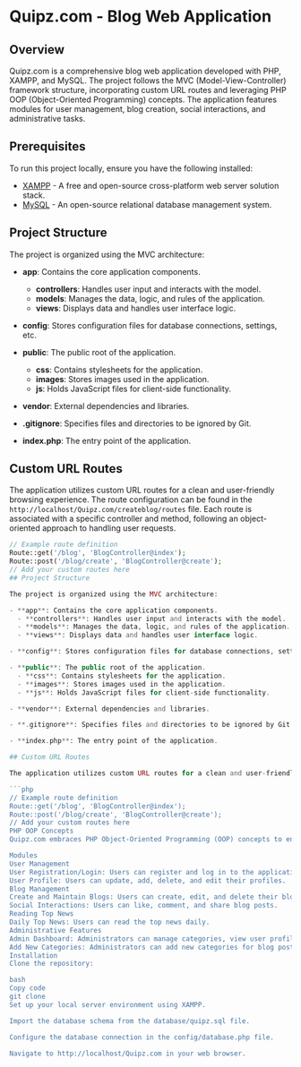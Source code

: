 # Quipz.com - Blog Web Application

## Overview

Quipz.com is a comprehensive blog web application developed with PHP, XAMPP, and MySQL. The project follows the MVC (Model-View-Controller) framework structure, incorporating custom URL routes and leveraging PHP OOP (Object-Oriented Programming) concepts. The application features modules for user management, blog creation, social interactions, and administrative tasks.

## Prerequisites

To run this project locally, ensure you have the following installed:

- [XAMPP](https://www.apachefriends.org/index.html) - A free and open-source cross-platform web server solution stack.
- [MySQL](https://www.mysql.com/) - An open-source relational database management system.

## Project Structure

The project is organized using the MVC architecture:

- **app**: Contains the core application components.
  - **controllers**: Handles user input and interacts with the model.
  - **models**: Manages the data, logic, and rules of the application.
  - **views**: Displays data and handles user interface logic.

- **config**: Stores configuration files for database connections, settings, etc.

- **public**: The public root of the application.
  - **css**: Contains stylesheets for the application.
  - **images**: Stores images used in the application.
  - **js**: Holds JavaScript files for client-side functionality.

- **vendor**: External dependencies and libraries.

- **.gitignore**: Specifies files and directories to be ignored by Git.

- **index.php**: The entry point of the application.

## Custom URL Routes

The application utilizes custom URL routes for a clean and user-friendly browsing experience. The route configuration can be found in the `http://localhost/Quipz.com/createblog/routes` file. Each route is associated with a specific controller and method, following an object-oriented approach to handling user requests.

```php
// Example route definition
Route::get('/blog', 'BlogController@index');
Route::post('/blog/create', 'BlogController@create');
// Add your custom routes here
## Project Structure

The project is organized using the MVC architecture:

- **app**: Contains the core application components.
  - **controllers**: Handles user input and interacts with the model.
  - **models**: Manages the data, logic, and rules of the application.
  - **views**: Displays data and handles user interface logic.

- **config**: Stores configuration files for database connections, settings, etc.

- **public**: The public root of the application.
  - **css**: Contains stylesheets for the application.
  - **images**: Stores images used in the application.
  - **js**: Holds JavaScript files for client-side functionality.

- **vendor**: External dependencies and libraries.

- **.gitignore**: Specifies files and directories to be ignored by Git.

- **index.php**: The entry point of the application.

## Custom URL Routes

The application utilizes custom URL routes for a clean and user-friendly browsing experience. The route configuration can be found in the `/routes` file. Each route is associated with a specific controller and method, following an object-oriented approach to handling user requests.

```php
// Example route definition
Route::get('/blog', 'BlogController@index');
Route::post('/blog/create', 'BlogController@create');
// Add your custom routes here
PHP OOP Concepts
Quipz.com embraces PHP Object-Oriented Programming (OOP) concepts to enhance code organization, reusability, and maintainability. Controllers, models, and other components are implemented as classes with well-defined methods, promoting a modular and structured codebase.

Modules
User Management
User Registration/Login: Users can register and log in to the application.
User Profile: Users can update, add, delete, and edit their profiles.
Blog Management
Create and Maintain Blogs: Users can create, edit, and delete their blog posts.
Social Interactions: Users can like, comment, and share blog posts.
Reading Top News
Daily Top News: Users can read the top news daily.
Administrative Features
Admin Dashboard: Administrators can manage categories, view user profiles, and monitor user activity.
Add New Categories: Administrators can add new categories for blog posts.
Installation
Clone the repository:

bash
Copy code
git clone 
Set up your local server environment using XAMPP.

Import the database schema from the database/quipz.sql file.

Configure the database connection in the config/database.php file.

Navigate to http://localhost/Quipz.com in your web browser.

